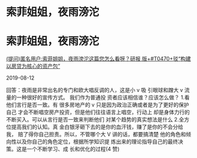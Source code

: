 # 索菲姐姐，夜雨滂沱

# 索菲姐姐，夜雨滂沱

[(](https://mp.weixin.qq.com/s/4JKqNMD4tQLFnq05tM1-SQ)[提问](https://mp.weixin.qq.com/s/4JKqNMD4tQLFnq05tM1-SQ)[)](https://mp.weixin.qq.com/s/4JKqNMD4tQLFnq05tM1-SQ)[匿名用户](https://mp.weixin.qq.com/s/4JKqNMD4tQLFnq05tM1-SQ)[:](https://mp.weixin.qq.com/s/4JKqNMD4tQLFnq05tM1-SQ)[索菲姐姐，夜雨滂沱这篇您怎么看呀？](https://mp.weixin.qq.com/s/4JKqNMD4tQLFnq05tM1-SQ)[研报 版](https://mp.weixin.qq.com/s/4JKqNMD4tQLFnq05tM1-SQ)[+#T0470+](https://mp.weixin.qq.com/s/4JKqNMD4tQLFnq05tM1-SQ)[驳](https://mp.weixin.qq.com/s/4JKqNMD4tQLFnq05tM1-SQ)[“](https://mp.weixin.qq.com/s/4JKqNMD4tQLFnq05tM1-SQ)[构建以房贷为核心的资产包](https://mp.weixin.qq.com/s/4JKqNMD4tQLFnq05tM1-SQ)[”](https://mp.weixin.qq.com/s/4JKqNMD4tQLFnq05tM1-SQ)

2019-08-12

回答：夜雨是非常出名的专门和欧大唱反调的人，这是小 v 吸 引眼球和蹭大 v 流量的一种很好的宣传方式。 我们作为普通投 资者应该相信谁？应该怎么做？ 1.看他们言行是否一致。有 很多房地产的 v 只是因为政治正确或者是为了更好的保护自己 才会不断唱空房产投资，但是他们往往语言上唱空，行动上 却是身体力行的不断买入。可以从言行是否一致来判断他们 对某个趋势的真实想法是什么 2.全方位提高我们的认知。真 金白银牙砸下去的是你的血汗钱，赚了是你的不会分给我， 赔了得你自己担责。所以，不管哪个大 V 讲的话，都要搞清楚 他的角色和倾向性以及你自己的角色定位，根据所学知识提 炼出来的理论指导自己的最终决策。这是一个不断学习、成 长和优化的过程(4 赞)